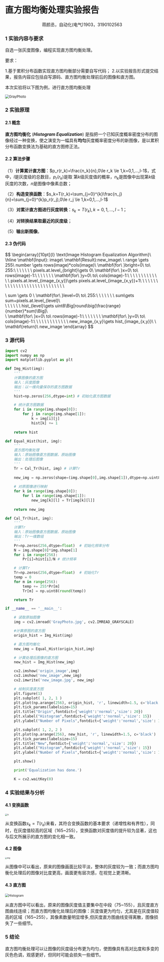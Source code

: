 # 直方图均衡处理实验报告

<center>蒋颜丞，自动化(电气)1903，3190102563  </center>




### 1 实验内容与要求

自选一张灰度图像，编程实现直方图均衡处理。

要求：

1.基于累积分布函数实现直方图均衡部分需要自写代码；
2.以实验报告形式提交结果，报告内容应包括自写源码、直方图均衡处理前后的图像和直方图。

本次实验将以下图为例，进行直方图均衡处理

<img src="D:\浙江大学\课程\2022春夏课程\数字图像处理与机器视觉\CVprojects\Project2\report\GrayPhoto.jpg" alt="GrayPhoto" style="zoom:80%;" />



### 2 实验原理

#### 2.1 概念

**直方图均衡化** (***Histogram Equalization***) 是指把一个已知灰度概率密度分布的图像经过一种变换，使之演变为一幅具有**均匀**灰度概率密度分布的新图像，是以累积分布函数变换法为基础的直方图修正法。



#### 2.2 算法步骤

（1）**计算累计直方图**：$p_r(r_k)=\frac{n_k}{n},0\le r_k \le 1,k=0,1,...,l-1$​，式中，$l$是灰度级的总数目，$p_r(r_k)$是取 第$k$级灰度值的概率，$n_k$是图像中出现第$k$级灰度的次数，$n$是图像中像素总数；

（2）**构造变换函数**：$s_k=T(r_k)=\sum_{j=0}^{k}\frac{n_j}{n}=\sum_{j=0}^{k}p_r(r_j),0\le r_j \le 1,k=0,1,...,l-1$

（3）**对累计直方图进行灰度转换**：$s_k=T(r_k),k=0,1,...,l-1$；

（4）**对转换结果取最近的灰度级**；

（5）**输出新图像**。



#### 2.3 伪代码

$$
\begin{array}[10pt]{l}
	\text{Image Histogram Equalization Algorithm}\\
	\hline
  \mathbf{Input}: image\\
  \mathbf{Result}:new\_image\\
  \\
  range \gets 255\\
  number \gets rows(image)*cols(image)\\
  \mathbf{for\ }bright=0\ to\ 255:\\
  \ \ \ \ \ \ pixels.at.level_{bright}\gets 0\\
  \mathbf{for\ }x=0\ to\ rows(image)-1:\\
  \ \ \ \ \ \ \mathbf{for\ }y=0\ to\ cols(image)-1:\\
  \ \ \ \ \ \ \ \ \ \ \ \ pixels.at.level_{image_{x,y}}\gets pixels.at.level_{image_{x,y}}+1\ \ \ \ \ \ \ \ \ \ \ \ \ \ \ \ \ \ \ \ \ \ \ \ \ \ \ \ \\
  
  \\
  sum \gets 0 \\
  \mathbf{for\ }level=0\ to\ 255:\\ 
  \ \ \ \ \ \ sum\gets sum+pixels.at.level_{level}\\  
  \ \ \ \ \ \ hist_{level}\gets uint8\Big[round\big(\frac{range}{number}*sum)\Big]\\  
  \\
  \mathbf{for\ }x=0\ to\ rows(image)-1:\\
  \ \ \ \ \ \ \mathbf{for\ }y=0\ to\ cols(image)-1:\\
  \ \ \ \ \ \ \ \ \ \ \ \ new\_image_{x,y}\gets hist_{image_{x,y}}\\
  \\
  \mathbf{return}\ new\_image
\end{array}
$$



### 3 源代码

```python
import cv2
import numpy as np
import matplotlib.pyplot as plt

def Img_Hist(img):
    '''
    计算图像的直方图
    输入：灰度图像
    输出：以一维向量保存的直方图数据
    '''
    hist=np.zeros(256,dtype=int) # 初始化直方图数据

    # 统计直方图数据
    for i in range(img.shape[0]):
        for j in range(img.shape[1]):
            k = img[i][j]
            hist[k] += 1
    
    return hist

def Equal_Hist(hist, img):
    '''
    直方图均衡处理
    输入：原始图像直方图数据，原始图像
    输出：处理后图像
    '''
    Tr = Cal_Tr(hist, img) # 计算Tr
    
    new_img = np.zeros(shape=(img.shape[0],img.shape[1]),dtype=np.uint8)
    
    # 对原图像进行映射
    for k in range(img.shape[0]):
        for l in range(img.shape[1]):
            new_img[k][l] = Tr[img[k][l]]
            
    return new_img

def Cal_Tr(hist, img):
    '''
    计算Tr
    输入：原始图像直方图数据，原始图像
    输出：Tr一维数组
    '''
    Pr=np.zeros(256,dtype=float)  # 初始化频率分布
    N = img.shape[0]*img.shape[1]
    for i in range(256):
        Pr[i]=hist[i]/N # 统计频率

    # 计算Tr
    Tr=np.zeros(256,dtype=float)  # 初始化Tr
    temp = 0
    for m in range(256):
        temp += 255*Pr[m]
        Tr[m] = np.uint8(round(temp))

    return Tr

if __name__ == '__main__':

    # 读取原始图像
    img = cv2.imread('GrayPhoto.jpg', cv2.IMREAD_GRAYSCALE)

    #计算原图的直方图
    origin_hist = Img_Hist(img)

    # 直方图均衡化
    new_img = Equal_Hist(origin_hist,img)

    # 计算处理后图像的直方图
    new_hist = Img_Hist(new_img)

    cv2.imshow('origin_image',img)
    cv2.imshow('new_image',new_img)
    cv2.imwrite('new_image.jpg', new_img)

    # 绘制灰度直方图
    plt.figure(1)
    plt.subplot( 1, 2, 1 )
    plt.plot(np.arange(256), origin_hist, 'r', linewidth=1.5, c='black')
    plt.tick_params(labelsize=15)
    plt.title("Origin",fontdict={'weight':'normal','size': 20})
    plt.xlabel("Histogram",fontdict={'weight':'normal','size': 15})
    plt.ylabel("Number of Pixels",fontdict={'weight':'normal','size': 15})

    plt.subplot( 1, 2, 2 )
    plt.plot(np.arange(256), new_hist, 'r', linewidth=1.5, c='black')
    plt.tick_params(labelsize=15)
    plt.title("New",fontdict={'weight':'normal','size': 20})
    plt.xlabel("Histogram",fontdict={'weight':'normal','size': 15})
    plt.ylabel("Number of Pixels",fontdict={'weight':'normal','size': 15})

    plt.show()

    print('Equalization has done.')

    K = cv2.waitKey(0)
```



### 4 实验结果与分析

#### 4.1 变换函数

<img src="D:\浙江大学\课程\2022春夏课程\数字图像处理与机器视觉\CVprojects\Project2\report\Tr.png" alt="Tr" style="zoom:42%;" />

从变换函数$s_k=T(r_k)$来看，其符合变换函数的基本要求（递增性和有界性），同时，在灰度值较高的区域（165\~255），变换函数对灰度值的提升较为显著，这也与后文所展示的直方图的变化相一致。



#### 4.2 图像

<img src="D:\浙江大学\课程\2022春夏课程\数字图像处理与机器视觉\CVprojects\Project2\report\img.png" alt="img" style="zoom:40%;" />

从图像中可以看出，原来的图像画面比较平淡，整体的灰度较为一致；而直方图均衡化处理后的图像对比度更高，画面更有层次感，在视觉上更清晰。



#### 4.3 直方图

<img src="D:\浙江大学\课程\2022春夏课程\数字图像处理与机器视觉\CVprojects\Project2\report\Histogram.png" alt="Histogram" style="zoom:72%;" />

从直方图中可以看出，原来的图像灰度值主要集中在中段（75\~155），且灰度直方图曲线连续；而直方图均衡化处理后的图像：灰度值更为均匀，尤其是在灰度值较高的区域（165\~255），其像素数量明显增多,但灰度直方图曲线变得离散，图像损失了一些细节。



### 5 结论

直方图均衡处理可以让图像的灰度级分布更为均匀，使图像具有高对比度和多变的灰色色调，观感更好，但同时可能会损失一些细节。


